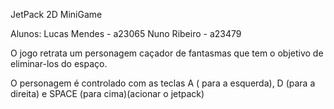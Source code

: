JetPack 2D MiniGame

Alunos: Lucas Mendes - a23065
        Nuno Ribeiro - a23479

O jogo retrata um personagem caçador de fantasmas que tem o objetivo de eliminar-los do espaço.

O personagem é controlado com as teclas A ( para a esquerda), D (para a direita) e SPACE (para cima)(acionar o jetpack)


